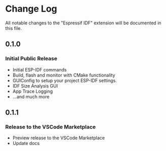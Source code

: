 # Change Log
All notable changes to the "Espressif IDF" extension will be documented in this file.

## 0.1.0
### Initial Public Release
- Initial ESP-IDF commands
- Build, flash and monitor with CMake functionality
- GUIConfig to setup your project ESP-IDF settings.
- IDF Size Analysis GUI
- App Trace Logging
- ...and much more

## 0.1.1
### Release to the VSCode Marketplace
- Preview release to the VSCode Marketplace
- Update docs